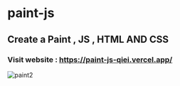 # paint-js
## Create a Paint , JS , HTML AND CSS
### Visit website : https://paint-js-qiei.vercel.app/

![paint2](https://user-images.githubusercontent.com/84631641/192889349-451cdef2-766d-4869-a1b1-b36c28f05543.png)
